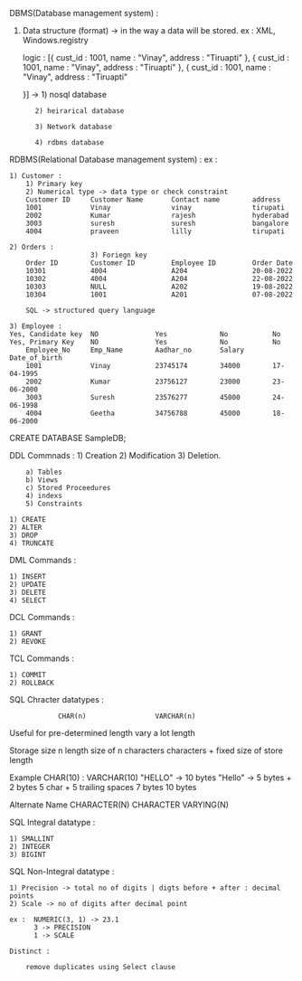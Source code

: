 
DBMS(Database management system) : 
1) Data structure (format) -> in the way a data will be stored.
    ex : XML, Windows.registry

    logic : [{
        cust_id : 1001,
        name : "Vinay",
        address : "Tiruapti"
    },
    {
        cust_id : 1001,
        name : "Vinay",
        address : "Tiruapti"
    },
    {
        cust_id : 1001,
        name : "Vinay",
        address : "Tiruapti"

    }] -> 1) nosql database

          2) heirarical database

          3) Network database 

          4) rdbms database 

RDBMS(Relational Database management system) : 
    ex : 

    1) Customer : 
        1) Primary key
        2) Numerical type -> data type or check constraint
        Customer ID     Customer Name       Contact name        address
        1001            Vinay               vinay               tirupati
        2002            Kumar               rajesh              hyderabad
        3003            suresh              suresh              bangalore
        4004            praveen             lilly               tirupati

    2) Orders : 
                        3) Foriegn key
        Order ID        Customer ID         Employee ID         Order Date
        10301           4004                A204                20-08-2022
        10302           4004                A204                22-08-2022
        10303           NULL                A202                19-08-2022
        10304           1001                A201                07-08-2022

        SQL -> structured query language

    3) Employee :
    Yes, Candidate key  NO              Yes             No           No
    Yes, Primary Key    NO              Yes             No           No
        Employee_No     Emp_Name        Aadhar_no       Salary       Date_of_birth 
        1001            Vinay           23745174        34000        17-04-1995
        2002            Kumar           23756127        23000        23-06-2000         
        3003            Suresh          23576277        45000        24-06-1998
        4004            Geetha          34756788        45000        18-06-2000

CREATE DATABASE SampleDB;

DDL Commnads : 
    1) Creation
    2) Modification
    3) Deletion.

        a) Tables
        b) Views
        c) Stored Proceedures
        4) indexs
        5) Constraints
    
    1) CREATE
    2) ALTER
    3) DROP
    4) TRUNCATE

DML Commands : 

    1) INSERT
    2) UPDATE
    3) DELETE
    4) SELECT

DCL Commands : 

    1) GRANT
    2) REVOKE

TCL Commands : 

    1) COMMIT
    2) ROLLBACK

SQL Chracter datatypes : 


                CHAR(n)                 VARCHAR(n)

Useful for      pre-determined          length vary a lot
                length

Storage size    n length                size of n characters
                characters                      +
                                        fixed size of store length

Example         CHAR(10) :              VARCHAR(10)
                "HELLO" -> 10 bytes     "Hello" -> 5 bytes + 2 bytes
            5 char + 5 trailing spaces  7 bytes
                10 bytes

Alternate Name  CHARACTER(N)            CHARACTER VARYING(N)

SQL Integral datatype :

    1) SMALLINT
    2) INTEGER
    3) BIGINT

SQL Non-Integral datatype : 

    1) Precision -> total no of digits | digts before + after : decimal points
    2) Scale -> no of digits after decimal point

    ex :  NUMERIC(3, 1) -> 23.1
          3 -> PRECISION
          1 -> SCALE

    Distinct :

        remove duplicates using Select clause